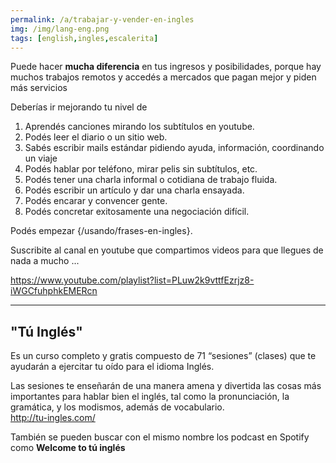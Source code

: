 ```yaml
---
permalink: /a/trabajar-y-vender-en-ingles
img: /img/lang-eng.png
tags: [english,ingles,escalerita]
---
```


Puede hacer __mucha diferencia__ en tus ingresos y posibilidades, porque hay muchos trabajos remotos y accedés a mercados que pagan mejor y piden más servicios 

Deberías ir mejorando tu nivel de
1. Aprendés canciones mirando los subtítulos en youtube.
2. Podés leer el diario o un sitio web.
3. Sabés escribir mails estándar pidiendo ayuda, información, coordinando un viaje
4. Podés hablar por teléfono, mirar pelis sin subtítulos, etc.
5. Podés tener una charla informal o cotidiana de trabajo fluida.
6. Podés escribir un artículo y dar una charla ensayada.
7. Podés encarar y convencer gente.
8. Podés concretar exitosamente una negociación difícil.

Podés empezar {/usando/frases-en-ingles}.

Suscribite al canal en youtube que compartimos videos para que llegues de nada a mucho ...

<https://www.youtube.com/playlist?list=PLuw2k9vttfEzrjz8-iWGCfuhphkEMERcn>

---
__"Tú Inglés"__
---
Es un curso completo y gratis compuesto de 71 “sesiones” (clases) que te ayudarán a ejercitar tu oído para el idioma Inglés. 

Las sesiones te enseñarán de una manera amena y divertida las cosas más importantes para hablar bien el inglés, 
tal como la pronunciación, la gramática, y los modismos, además de vocabulario.  
<http://tu-ingles.com/>

También se pueden buscar con el mismo nombre los podcast en Spotify como **Welcome to tú inglés**
